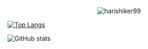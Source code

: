 <!--### Hi there 👋-->

<p align="center"> <img src="https://komarev.com/ghpvc/?username=harishiker99&label=Profile%20views&color=0e75b6&style=flat" alt="harishiker99" /> </p>

<!--
**harishiker99/harishiker99** is a ✨ _special_ ✨ repository because its `README.md` (this file) appears on your GitHub profile.

Here are some ideas to get you started:

- 🔭 I’m currently working on ...
- 🌱 I’m currently learning ...
- 👯 I’m looking to collaborate on ...
- 🤔 I’m looking for help with ...
- 💬 Ask me about ...
- 📫 How to reach me: ...
- 😄 Pronouns: ...
- ⚡ Fun fact: ...
-->

[![Top Langs](https://github-readme-stats.vercel.app/api/top-langs/?username=harishiker99)](https://github.com/anuraghazra/github-readme-stats)

![GitHub stats](https://github-readme-stats.vercel.app/api?username=harishiker99&show_icons=true&count_private=true)

